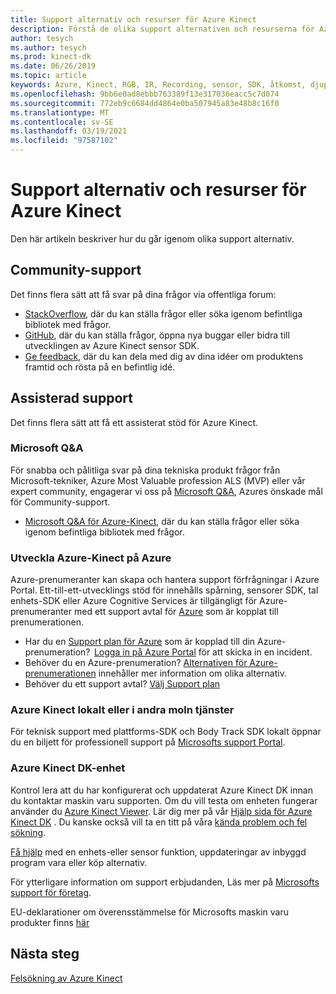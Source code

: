 ```yaml
---
title: Support alternativ och resurser för Azure Kinect
description: Förstå de olika support alternativen och resurserna för Azure-Kinect.
author: tesych
ms.author: tesych
ms.prod: kinect-dk
ms.date: 06/26/2019
ms.topic: article
keywords: Azure, Kinect, RGB, IR, Recording, sensor, SDK, åtkomst, djup, video, kamera, IMU, rörelse, sensor, ljud, mikrofon, Matroska, sensor-SDK, hämtning, brödtext, spårning, support
ms.openlocfilehash: 9bb6e0ad8ebbb763389f13e317036eacc5c7d074
ms.sourcegitcommit: 772eb9c6684dd4864e0ba507945a83e48b8c16f0
ms.translationtype: MT
ms.contentlocale: sv-SE
ms.lasthandoff: 03/19/2021
ms.locfileid: "97587102"
---
```

# <a name="azure-kinect-support-options-and-resources"></a>Support alternativ och resurser för Azure Kinect

Den här artikeln beskriver hur du går igenom olika support alternativ.

## <a name="community-support"></a>Community-support

Det finns flera sätt att få svar på dina frågor via offentliga forum:

- [StackOverflow](https://stackoverflow.com/search?q=azurekinect&s=3b855ed0-8564-4961-856f-9614aeab4c0d&s=fd9ea920-622c-4d8e-b908-ec996e1f1403), där du kan ställa frågor eller söka igenom befintliga bibliotek med frågor.
- [GitHub](https://github.com/Microsoft/Azure-Kinect-Sensor-SDK), där du kan ställa frågor, öppna nya buggar eller bidra till utvecklingen av Azure Kinect sensor SDK.
- [Ge feedback](https://feedback.azure.com/forums/920053-azure-kinect-dk), där du kan dela med dig av dina idéer om produktens framtid och rösta på en befintlig idé.

## <a name="assisted-support"></a>Assisterad support

Det finns flera sätt att få ett assisterat stöd för Azure Kinect.

### <a name="microsoft-qa"></a>Microsoft Q&A

För snabba och pålitliga svar på dina tekniska produkt frågor från Microsoft-tekniker, Azure Most Valuable profession ALS (MVP) eller vår expert community, engagerar vi oss på [Microsoft Q&A](/answers/products/azure), Azures önskade mål för Community-support.

- [Microsoft Q&A för Azure-Kinect](/answers/topics/azure-kinect-dk.html), där du kan ställa frågor eller söka igenom befintliga bibliotek med frågor.

### <a name="development-azure-kinect-on-azure"></a>Utveckla Azure-Kinect på Azure

Azure-prenumeranter kan skapa och hantera support förfrågningar i Azure Portal. Ett-till-ett-utvecklings stöd för innehålls spårning, sensorer SDK, tal enhets-SDK eller Azure Cognitive Services är tillgängligt för Azure-prenumeranter med ett support avtal för [Azure](https://azure.microsoft.com/support/plans/) som är kopplat till prenumerationen.

  - Har du en [Support plan för Azure](https://azure.microsoft.com/support/plans/) som är kopplad till din Azure-prenumeration?  [Logga in på Azure Portal](https://ms.portal.azure.com/) för att skicka in en incident.
  - Behöver du en Azure-prenumeration? [Alternativen för Azure-prenumerationen](https://azure.microsoft.com/pricing/purchase-options/) innehåller mer information om olika alternativ.
  - Behöver du ett support avtal? [Välj Support plan](https://azure.microsoft.com/support/plans/)

### <a name="azure-kinect-on-premises-or-other-cloud-services"></a>Azure Kinect lokalt eller i andra moln tjänster

För teknisk support med plattforms-SDK och Body Track SDK lokalt öppnar du en biljett för professionell support på [Microsofts support Portal](https://support.microsoft.com/supportforbusiness/productselection?sapId=c49ea5bb-2b09-8612-be35-d55159732667).

### <a name="azure-kinect-dk-device"></a>Azure Kinect DK-enhet

Kontrol lera att du har konfigurerat och uppdaterat Azure Kinect DK innan du kontaktar maskin varu supporten. Om du vill testa om enheten fungerar använder du [Azure Kinect Viewer](azure-kinect-viewer.md). Lär dig mer på vår [Hjälp sida för Azure Kinect DK](./index.yml) .
Du kanske också vill ta en titt på våra [kända problem och fel sökning](troubleshooting.md).

[Få hjälp](https://support.microsoft.com/supportforbusiness/productselection?sapId=f77b1b95-721e-43a0-2db8-b01e81a3f813) med en enhets-eller sensor funktion, uppdateringar av inbyggd program vara eller köp alternativ.

För ytterligare information om support erbjudanden, Läs mer på [Microsofts support för företag](https://support.microsoft.com/help/4341255/support-for-business).

EU-deklarationer om överensstämmelse för Microsofts maskin varu produkter finns [här](https://www.microsoft.com/en-us/eu-declarations-compliance?activetab=pivot1:primaryr3)

## <a name="next-steps"></a>Nästa steg

[Felsökning av Azure Kinect](troubleshooting.md)